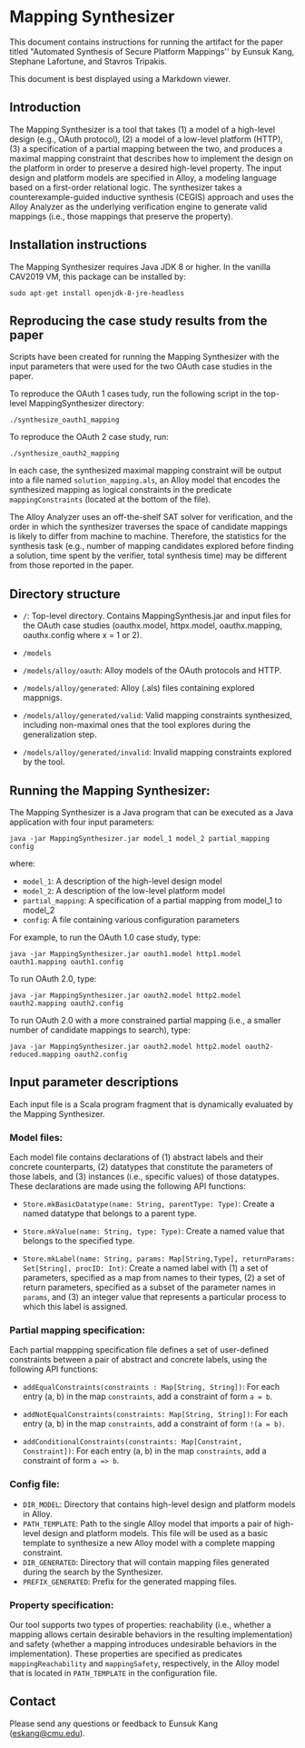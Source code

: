 # Mapping Synthesizer

This document contains instructions for running the artifact for the
paper titled "Automated Synthesis of Secure Platform Mappings'' by
Eunsuk Kang, Stephane Lafortune, and Stavros Tripakis.

This document is best displayed using a Markdown viewer.

## Introduction

The Mapping Synthesizer is a tool that takes (1) a model of a
high-level design (e.g., OAuth protocol), (2) a model of a low-level
platform (HTTP), (3) a specification of a partial mapping between the
two, and produces a maximal mapping constraint that describes how to
implement the design on the platform in order to preserve a desired
high-level property. The input design and platform models are
specified in Alloy, a modeling language based on a first-order
relational logic. The synthesizer takes a counterexample-guided
inductive synthesis (CEGIS) approach and uses the Alloy Analyzer as
the underlying verification engine to generate valid mappings (i.e.,
those mappings that preserve the property).

## Installation instructions

The Mapping Synthesizer requires Java JDK 8 or higher. In the vanilla CAV2019
VM, this package can be installed by:

	sudo apt-get install openjdk-8-jre-headless

## Reproducing the case study results from the paper

Scripts have been created for running the Mapping Synthesizer with the
input parameters that were used for the two OAuth case studies in the
paper.

To reproduce the OAuth 1 cases tudy, run the following script in the
top-level MappingSynthesizer directory:

	./synthesize_oauth1_mapping

To reproduce the OAuth 2 case study, run:

	./synthesize_oauth2_mapping

In each case, the synthesized maximal mapping constraint will be
output into a file named `solution_mapping.als`, an Alloy model that
encodes the synthesized mapping as logical constraints in the
predicate `mappingConstraints` (located at the bottom of the file).

The Alloy Analyzer uses an off-the-shelf SAT solver for verification,
and the order in which the synthesizer traverses the space of
candidate mappings is likely to differ from machine to
machine. Therefore, the statistics for the synthesis task (e.g.,
number of mapping candidates explored before finding a solution, time
spent by the verifier, total synthesis time) may be different from
those reported in the paper.

## Directory structure

* `/`: Top-level directory. Contains MappingSynthesis.jar and input files
    for the OAuth case studies (oauthx.model, httpx.model,
    oauthx.mapping, oauthx.config where x = 1 or 2).

* `/models`
* `/models/alloy/oauth`: Alloy models of the OAuth protocols and HTTP.
* `/models/alloy/generated`: Alloy (.als) files containing explored mappnigs.
* `/models/alloy/generated/valid`: Valid mapping constraints
  synthesized, including non-maximal ones that the tool explores
  during the generalization step.
* `/models/alloy/generated/invalid`: Invalid mapping constraints
  explored by the tool.

## Running the Mapping Synthesizer:

The Mapping Synthesizer is a Java program that can be executed as a
Java application with four input parameters:

	java -jar MappingSynthesizer.jar model_1 model_2 partial_mapping config

where:

* `model_1`: A description of the high-level design model 
* `model_2`: A description of the low-level platform model
* `partial_mapping`: A specification of a partial mapping from model_1 to model_2
* `config`: A file containing various configuration parameters

For example, to run the OAuth 1.0 case study, type:

	java -jar MappingSynthesizer.jar oauth1.model http1.model oauth1.mapping oauth1.config

To run OAuth 2.0, type:

	java -jar MappingSynthesizer.jar oauth2.model http2.model oauth2.mapping oauth2.config

To run OAuth 2.0 with a more constrained partial mapping (i.e., a smaller
number of candidate mappings to search), type:

	java -jar MappingSynthesizer.jar oauth2.model http2.model oauth2-reduced.mapping oauth2.config

## Input parameter descriptions

Each input file is a Scala program fragment that is dynamically
evaluated by the Mapping Synthesizer.

### Model files:

Each model file contains declarations of (1) abstract labels and their
concrete counterparts, (2) datatypes that constitute the parameters of
those labels, and (3) instances (i.e., specific values) of those
datatypes. These declarations are made using the following API functions:

* `Store.mkBasicDatatype(name: String, parentType: Type)`: Create a
  named datatype that belongs to a parent type.

* `Store.mkValue(name: String, type: Type)`: Create a named value that
  belongs to the specified type.

* `Store.mkLabel(name: String, params: Map[String,Type], returnParams:
  Set[String], procID: Int)`: Create a named label with (1) a set of
  parameters, specified as a map from names to their types, (2) a set
  of return parameters, specified as a subset of the parameter names
  in `params`, and (3) an integer value that represents a particular
  process to which this label is assigned.

### Partial mapping specification:

Each partial mappping specification file defines a set of user-defined
constraints
between a pair of abstract and concrete labels, using the following
API functions:

* `addEqualConstraints(constraints : Map[String, String])`:
  For each entry (a, b) in the map `constraints`, add a constraint of
  form `a = b`.

* `addNotEqualConstraints(constraints:
Map[String, String])`:
For each entry (a, b) in the map `constraints`, add a constraint of
  form `!(a = b)`.

* `addConditionalConstraints(constraints:
  Map[Constraint, Constraint])`: For each entry (a, b) in the map `constraints`, add a constraint of
  form `a => b`.

### Config file:

* `DIR_MODEL`: Directory that contains high-level design and platform models in Alloy.
* `PATH_TEMPLATE`: Path to the single Alloy model that imports a pair
  of high-level design and platform models. This file will be used as a
  basic template to synthesize a new Alloy model with a complete
  mapping constraint.
* `DIR_GENERATED`: Directory that will contain mapping files generated
  during the search by the Synthesizer.
* `PREFIX_GENERATED`: Prefix for the generated mapping files.

### Property specification:

Our tool supports two types of properties: reachability (i.e., whether
a mapping allows certain desirable behaviors in the resulting
implementation) and safety (whether a mapping introduces undesirable
behaviors in the implementation). These properties are specified as
predicates `mappingReachability` and `mappingSafety`, respectively, in
the Alloy model that is located in `PATH_TEMPLATE` in the
configuration file.

## Contact

Please send any questions or feedback to Eunsuk Kang (eskang@cmu.edu).

